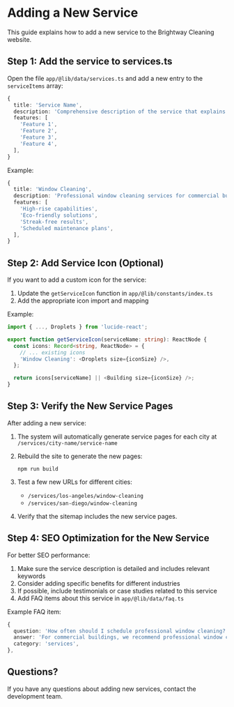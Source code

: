 # Adding a New Service

This guide explains how to add a new service to the Brightway Cleaning website.

## Step 1: Add the service to services.ts

Open the file `app/@lib/data/services.ts` and add a new entry to the `serviceItems` array:

```typescript
{
  title: 'Service Name',
  description: 'Comprehensive description of the service that explains its benefits.',
  features: [
    'Feature 1',
    'Feature 2',
    'Feature 3',
    'Feature 4',
  ],
}
```

Example:

```typescript
{
  title: 'Window Cleaning',
  description: 'Professional window cleaning services for commercial buildings, ensuring crystal-clear views and improved natural lighting.',
  features: [
    'High-rise capabilities',
    'Eco-friendly solutions',
    'Streak-free results',
    'Scheduled maintenance plans',
  ],
}
```

## Step 2: Add Service Icon (Optional)

If you want to add a custom icon for the service:

1. Update the `getServiceIcon` function in `app/@lib/constants/index.ts`
2. Add the appropriate icon import and mapping

Example:

```typescript
import { ..., Droplets } from 'lucide-react';

export function getServiceIcon(serviceName: string): ReactNode {
  const icons: Record<string, ReactNode> = {
    // ... existing icons
    'Window Cleaning': <Droplets size={iconSize} />,
  };

  return icons[serviceName] || <Building size={iconSize} />;
}
```

## Step 3: Verify the New Service Pages

After adding a new service:

1. The system will automatically generate service pages for each city at `/services/city-name/service-name`

2. Rebuild the site to generate the new pages:
   ```
   npm run build
   ```

3. Test a few new URLs for different cities:
   - `/services/los-angeles/window-cleaning`
   - `/services/san-diego/window-cleaning`

4. Verify that the sitemap includes the new service pages.

## Step 4: SEO Optimization for the New Service

For better SEO performance:

1. Make sure the service description is detailed and includes relevant keywords
2. Consider adding specific benefits for different industries
3. If possible, include testimonials or case studies related to this service
4. Add FAQ items about this service in `app/@lib/data/faq.ts`

Example FAQ item:

```typescript
{
  question: 'How often should I schedule professional window cleaning?',
  answer: 'For commercial buildings, we recommend professional window cleaning quarterly to maintain a professional appearance and extend the life of your windows. However, buildings in areas with high pollution or near construction sites may require more frequent cleaning.',
  category: 'services',
},
```

## Questions?

If you have any questions about adding new services, contact the development team. 